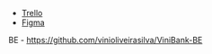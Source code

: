 - [Trello](https://trello.com/b/2mHfNFdD/vinibank)
- [Figma](https://www.figma.com/files/project/22537488)

BE - https://github.com/vinioliveirasilva/ViniBank-BE
